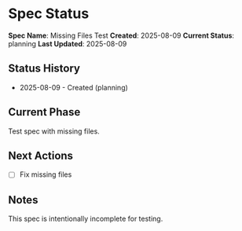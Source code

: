# Spec Status

**Spec Name**: Missing Files Test
**Created**: 2025-08-09
**Current Status**: planning
**Last Updated**: 2025-08-09

## Status History
- 2025-08-09 - Created (planning)

## Current Phase
Test spec with missing files.

## Next Actions
- [ ] Fix missing files

## Notes
This spec is intentionally incomplete for testing.